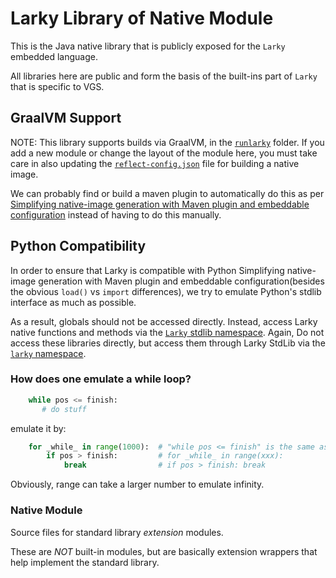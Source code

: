 # Larky Library of Native Module

This is the Java native library that is publicly exposed for the `Larky` embedded language.

All libraries here are public and form the basis of the built-ins part of `Larky` that is specific to VGS.

## GraalVM Support

NOTE: This library supports builds via GraalVM, in the [`runlarky`](https://github.com/verygoodsecurity/starlarky/blob/master/runlarky) folder. 
If you add a new module or change the layout of the module here, you must take care in also updating the [`reflect-config.json`](https://github.com/verygoodsecurity/starlarky/blob/master/runlarky/src/main/resources/reflect-config.json) file
for building a native image. 

We can probably find or build a maven plugin to automatically do this as per
[Simplifying native-image generation with Maven plugin and embeddable configuration](https://medium.com/graalvm/simplifying-native-image-generation-with-maven-plugin-and-embeddable-configuration-d5b283b92f57)
instead of having to do this manually. 

## Python Compatibility

In order to ensure that Larky is compatible with Python Simplifying native-image generation with Maven plugin and embeddable configuration(besides the obvious `load()` vs `import` differences), we try to emulate Python's stdlib interface as much as possible. 

As a result, globals should not be accessed directly. Instead, access Larky native functions and methods via the [`Larky` stdlib namespace](https://github.com/verygoodsecurity/starlarky/blob/master/larky/src/main/resources/stdlib/larky.star). Again, Do not access these libraries directly, but access them through Larky StdLib via the [`larky` namespace](https://github.com/verygoodsecurity/starlarky/blob/master/larky/src/main/resources/stdlib/larky.star). 

### How does one emulate a while loop?
```python
    while pos <= finish:
       # do stuff
```

emulate it by:

```python
    for _while_ in range(1000):  # "while pos <= finish" is the same as:
        if pos > finish:         # for _while_ in range(xxx):
            break                # if pos > finish: break
```

Obviously, range can take a larger number to emulate infinity.

### Native Module

Source files for standard library _extension_ modules.

These are *NOT* built-in modules, but are basically extension wrappers that help
implement the standard library. 